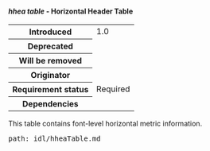 <h4 id="hhea"><dfn>hhea table</dfn> - Horizontal Header Table</h4>
<table>
    <tr><th>Introduced</th> <td> 1.0 </td> </tr>
    <tr><th>Deprecated</th> <td> </td> </tr>
    <tr><th>Will be removed</th> <td> </td> </tr>
    <tr><th>Originator</th> <td> </td> </tr>
    <tr><th>Requirement status</th> <td> Required</td> </tr>
    <tr><th>Dependencies</th> <td> </td>  </tr>
</table>

This table contains font-level horizontal metric information.

<pre class=include>path: idl/hheaTable.md</pre>


